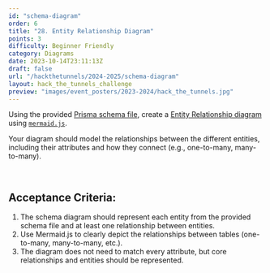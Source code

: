 ```yaml
---
id: "schema-diagram"
order: 6
title: "28. Entity Relationship Diagram"
points: 3
difficulty: Beginner Friendly
category: Diagrams
date: 2023-10-14T23:11:13Z
draft: false
url: "/hackthetunnels/2024-2025/schema-diagram"
layout: hack_the_tunnels_challenge
preview: "images/event_posters/2023-2024/hack_the_tunnels.jpg"
---
```


Using the provided [Prisma schema file](https://github.com/CarletonComputerScienceSociety/hack-the-tunnels-starter-2024/blob/main/service/src/db/schema.prisma), create a [Entity Relationship diagram](https://mermaid.js.org/syntax/entityRelationshipDiagram.html) using [`mermaid.js`](https://mermaid.js.org/syntax/entityRelationshipDiagram.html).

Your diagram should model the relationships between the different entities, including their attributes and how they connect (e.g., one-to-many, many-to-many).

<br/>

## Acceptance Criteria:

1. The schema diagram should represent each entity from the provided schema file and at least one relationship between entities.
2. Use Mermaid.js to clearly depict the relationships between tables (one-to-many, many-to-many, etc.).
3. The diagram does not need to match every attribute, but core relationships and entities should be represented.
